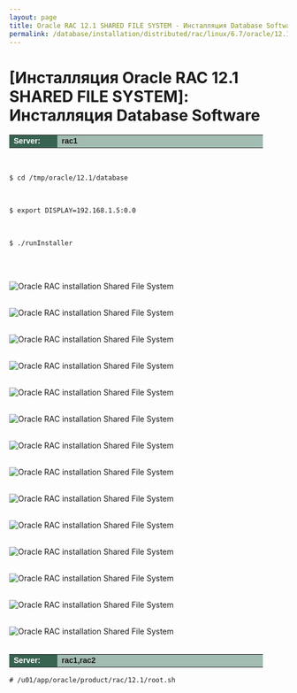 ```yaml
---
layout: page
title: Oracle RAC 12.1 SHARED FILE SYSTEM - Инсталляция Database Software
permalink: /database/installation/distributed/rac/linux/6.7/oracle/12.1/shared-file-system/oracle-database-software-installation/
---
```



# [Инсталляция Oracle RAC 12.1 SHARED FILE SYSTEM]: Инсталляция Database Software


<table cellpadding="4" cellspacing="2" align="center" border="0" width="100%">
	<tr>
		<td style="color: rgb(255, 255, 255);" bgcolor="#386351" width="14%"><span style="font-family: Arial,Helvetica,sans-serif; font-size: 14px;"><strong>Server:</strong></span></td>
		<td height="20" bgcolor="#a2bcb1" width="60%"><span style="font-family: Arial,Helvetica,sans-serif; font-size: 14px;"><strong>rac1</strong></span></td>
	</tr>
</table>


<br/>

	$ cd /tmp/oracle/12.1/database

<br/>

	$ export DISPLAY=192.168.1.5:0.0

<br/>

	$ ./runInstaller


<br/><br/>


<img src="https://img.oracledba.net/images/docs/01-oracle-database/02-installation/03-oracle-database-installation/02-distributed/02-rac/linux/6.7/oracle/12.1/01-shared-file-system/02-oracle-database-software-installation/oracle-database-software-installation_01.png" border="0" alt="Oracle RAC installation Shared File System"><br/><br/>

<img src="https://img.oracledba.net/images/docs/01-oracle-database/02-installation/03-oracle-database-installation/02-distributed/02-rac/linux/6.7/oracle/12.1/01-shared-file-system/02-oracle-database-software-installation/oracle-database-software-installation_02.png" border="0" alt="Oracle RAC installation Shared File System"><br/><br/>

<img src="https://img.oracledba.net/images/docs/01-oracle-database/02-installation/03-oracle-database-installation/02-distributed/02-rac/linux/6.7/oracle/12.1/01-shared-file-system/02-oracle-database-software-installation/oracle-database-software-installation_03.png" border="0" alt="Oracle RAC installation Shared File System"><br/><br/>

<img src="https://img.oracledba.net/images/docs/01-oracle-database/02-installation/03-oracle-database-installation/02-distributed/02-rac/linux/6.7/oracle/12.1/01-shared-file-system/02-oracle-database-software-installation/oracle-database-software-installation_04.png" border="0" alt="Oracle RAC installation Shared File System"><br/><br/>

<img src="https://img.oracledba.net/images/docs/01-oracle-database/02-installation/03-oracle-database-installation/02-distributed/02-rac/linux/6.7/oracle/12.1/01-shared-file-system/02-oracle-database-software-installation/oracle-database-software-installation_05.png" border="0" alt="Oracle RAC installation Shared File System"><br/><br/>

<img src="https://img.oracledba.net/images/docs/01-oracle-database/02-installation/03-oracle-database-installation/02-distributed/02-rac/linux/6.7/oracle/12.1/01-shared-file-system/02-oracle-database-software-installation/oracle-database-software-installation_06.png" border="0" alt="Oracle RAC installation Shared File System"><br/><br/>

<img src="https://img.oracledba.net/images/docs/01-oracle-database/02-installation/03-oracle-database-installation/02-distributed/02-rac/linux/6.7/oracle/12.1/01-shared-file-system/02-oracle-database-software-installation/oracle-database-software-installation_07.png" border="0" alt="Oracle RAC installation Shared File System"><br/><br/>


<img src="https://img.oracledba.net/images/docs/01-oracle-database/02-installation/03-oracle-database-installation/02-distributed/02-rac/linux/6.7/oracle/12.1/01-shared-file-system/02-oracle-database-software-installation/oracle-database-software-installation_08.png" border="0" alt="Oracle RAC installation Shared File System"><br/><br/>

<img src="https://img.oracledba.net/images/docs/01-oracle-database/02-installation/03-oracle-database-installation/02-distributed/02-rac/linux/6.7/oracle/12.1/01-shared-file-system/02-oracle-database-software-installation/oracle-database-software-installation_09.png" border="0" alt="Oracle RAC installation Shared File System"><br/><br/>

<img src="https://img.oracledba.net/images/docs/01-oracle-database/02-installation/03-oracle-database-installation/02-distributed/02-rac/linux/6.7/oracle/12.1/01-shared-file-system/02-oracle-database-software-installation/oracle-database-software-installation_10.png" border="0" alt="Oracle RAC installation Shared File System"><br/><br/>


<img src="https://img.oracledba.net/images/docs/01-oracle-database/02-installation/03-oracle-database-installation/02-distributed/02-rac/linux/6.7/oracle/12.1/01-shared-file-system/02-oracle-database-software-installation/oracle-database-software-installation_11.png" border="0" alt="Oracle RAC installation Shared File System"><br/><br/>


<img src="https://img.oracledba.net/images/docs/01-oracle-database/02-installation/03-oracle-database-installation/02-distributed/02-rac/linux/6.7/oracle/12.1/01-shared-file-system/02-oracle-database-software-installation/oracle-database-software-installation_12.png" border="0" alt="Oracle RAC installation Shared File System"><br/><br/>

<img src="https://img.oracledba.net/images/docs/01-oracle-database/02-installation/03-oracle-database-installation/02-distributed/02-rac/linux/6.7/oracle/12.1/01-shared-file-system/02-oracle-database-software-installation/oracle-database-software-installation_13.png" border="0" alt="Oracle RAC installation Shared File System"><br/><br/>

<img src="https://img.oracledba.net/images/docs/01-oracle-database/02-installation/03-oracle-database-installation/02-distributed/02-rac/linux/6.7/oracle/12.1/01-shared-file-system/02-oracle-database-software-installation/oracle-database-software-installation_14.png" border="0" alt="Oracle RAC installation Shared File System"><br/><br/>



<table cellpadding="4" cellspacing="2" align="center" border="0" width="100%">
	<tr>
		<td style="color: rgb(255, 255, 255);" bgcolor="#386351" width="14%"><span style="font-family: Arial,Helvetica,sans-serif; font-size: 14px;"><strong>Server:</strong></span></td>
		<td height="20" bgcolor="#a2bcb1" width="60%"><span style="font-family: Arial,Helvetica,sans-serif; font-size: 14px;"><strong>rac1,rac2</strong></span></td>
	</tr>
</table>

	# /u01/app/oracle/product/rac/12.1/root.sh
